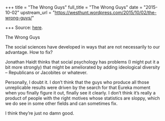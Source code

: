 +++
title = "The Wrong Guys"
full_title = "The Wrong Guys"
date = "2015-10-02"
upstream_url = "https://westhunt.wordpress.com/2015/10/02/the-wrong-guys/"

+++
Source: [here](https://westhunt.wordpress.com/2015/10/02/the-wrong-guys/).

The Wrong Guys

The social sciences have developed in ways that are not necessarily to
our advantage. How to fix?

Jonathan Haidt thinks that social psychology has problems (I might put
it a bit more strongly) that might be ameliorated by adding ideological
diversity – Republicans or Jacobites or whatever.

Personally, I doubt it. I don’t think that the guys who produce all
those unreplicable results were driven by the search for that Eureka
moment when you finally figure it out, finally see it clearly. I don’t
think it’s really a product of people with the right motives whose
statistics are sloppy, which we do see in some other fields and can
sometimes fix.

I think they’re just no damn good.







